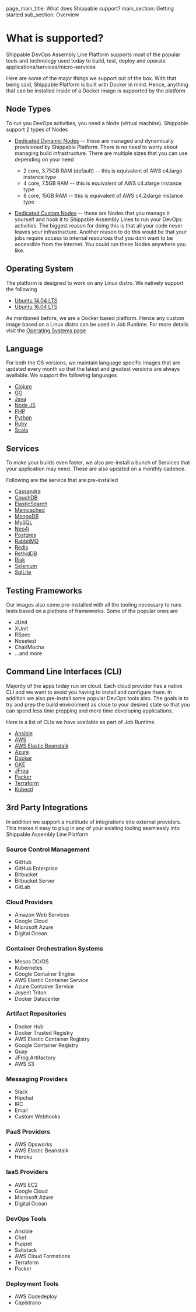 page_main_title: What does Shippable support?
main_section: Getting started
sub_section: Overview

# What is supported?

Shippable DevOps Assembly Line Platform supports most of the popular tools and technology used today to build, test, deploy and operate applications/services/micro-services

Here are some of the major things we support out of the box. With that being said, Shippable Platform is built with Docker in mind. Hence, anything that can be installed inside of a Docker image is supported by the platform

## Node Types
To run you DevOps activities, you need a Node (virtual machine). Shippable support 2 types of Nodes

* [Dedicated Dynamic Nodes](/platform/runtime/dynamic-nodes) -- these are managed and dynamically provisioned by Shippable Platform. There is no need to worry about managing build infrastructure. There are multiple sizes that you can use depending on your need
	* 2 core, 3.75GB RAM (default) -- this is equivalent of AWS c4.large instance type
	* 4 core, 7.5GB RAM -- this is equivalent of AWS c4.xlarge instance type
	* 8 core, 15GB RAM -- this is equivalent of AWS c4.2xlarge instance type
	

* [Dedicated Custom Nodes](/platform/runtime/custom-nodes) -- these are Nodes that you manage it yourself and hook it to Shippable Assembly Lines to run your DevOps activities. The biggest reason for doing this is that all your code never leaves your infrastructure. Another reason to do this would be that your jobs require access to internal resources that you dont want to be accessible from the internet. You could run these Nodes anywhere you like.

## Operating System
The platform is designed to work on any Linux distro. We natively support the following 

* [Ubuntu 14.04 LTS](/platform/runtime/os/ubuntu14)
* [Ubuntu 16.04 LTS](/platform/runtime/os/ubuntu16)

As mentioned before, we are a Docker based platform. Hence any custom image based on a Linux distro can be used in Job Runtime. For more details visit the [Operating Systems page](/platform/runtime/os)

## Language
For both the OS versions, we maintain language specific images that are updated every month so that the latest and greatest versions are always available.
We support the following languages

* [Clojure](/platform/runtime/language/clojure)
* [GO](/platform/runtime/language/go)
* [Java](/platform/runtime/language/java)
* [Node JS](/platform/runtime/language/nodejs)
* [PHP](/platform/runtime/language/php)
* [Python](/platform/runtime/language/python)
* [Ruby](/platform/runtime/language/ruby)
* [Scala](/platform/runtime/language/scala)

## Services
To make your builds even faster, we also pre-install a bunch of Services that your application may need. These are also updated on a monthly cadence.

Following are the service that are pre-installed

* [Cassandra](/platform/runtime/service/cassandra)
* [CouchDB](/platform/runtime/service/couchdb)
* [ElasticSearch](/platform/runtime/service/elasticsearch)
* [Memcached](/platform/runtime/service/memcached)
* [MongoDB](/platform/runtime/service/mongodb)
* [MySQL](/platform/runtime/service/mongodb)
* [Neo4j](/platform/runtime/service/neo4j)
* [Postgres](/platform/runtime/service/postgres)
* [RabbitMQ](/platform/runtime/service/rabbitmq)
* [Redis](/platform/runtime/service/redis)
* [RethidDB](/platform/runtime/service/rethinkdb)
* [Riak](/platform/runtime/service/riak)
* [Selenium](/platform/runtime/service/selenium)
* [SqlLite](/platform/runtime/service/sqllite)

## Testing Frameworks
Our images also come pre-installed with all the tooling necessary to runs tests based on a plethora of frameworks. Some of the popular ones are

* JUnit
* XUnit
* RSpec
* Nosetest
* Chai/Mocha
* ...and more

## Command Line Interfaces (CLI)
Majority of the apps today run on cloud. Each cloud provider has a native CLI and we want to avoid you having to install and configure them. In addition we also pre-install some popular DevOps tools also. The goals is to try and prep the build environment as close to your desired state so that you can spend less time prepping and more time developing applications.

Here is a list of CLIs we have available as part of Job Runtime

* [Ansible](/platform/runtime/cli/ansible)
* [AWS](/platform/runtime/cli/aws)
* [AWS Elastic Beanstalk](/platform/runtime/cli/awseb)
* [Azure](/platform/runtime/cli/azure)
* [Docker](/platform/runtime/cli/docker)
* [GKE](/platform/runtime/cli/gke)
* [JFrog](/platform/runtime/cli/jfrog)
* [Packer](/platform/runtime/cli/packer)
* [Terraform](/platform/runtime/cli/terraform)
* [Kubectl](/platform/runtime/cli/kubectl)

## 3rd Party Integrations
In addition we support a multitude of integrations into external providers. This makes it easy to plug in any of your existing tooling seamlessly into Shippable Assembly Line Platform

### Source Control Management

-  GitHub
-  GitHub Enterprise
-  Bitbucket
-  Bitbucket Server
-  GitLab

### Cloud Providers

-  Amazon Web Services
-  Google Cloud
-  Microsoft Azure
-  Digital Ocean

### Container Orchestration Systems

- Mesos DC/OS
- Kubernetes
- Google Container Engine
- AWS Elastic Container Service
- Azure Container Service
- Joyent Triton
- Docker Datacenter

### Artifact Repositories

- Docker Hub
- Docker Trusted Registry
- AWS Elastic Container Registry
- Google Container Registry
- Quay
- JFrog Artifactory
- AWS S3

### Messaging Providers

- Slack
- Hipchat
- IRC
- Email
- Custom Webhooks

### PaaS Providers

- AWS Opsworks
- AWS Elastic Beanstalk
- Heroku

### IaaS Providers

-  AWS EC2
-  Google Cloud
-  Microsoft Azure
-  Digital Ocean

### DevOps Tools

- Ansible
- Chef
- Puppet
- Saltstack
- AWS Cloud Formations
- Terraform
- Packer

### Deployment Tools

- AWS Codedeploy
- Capistrano
